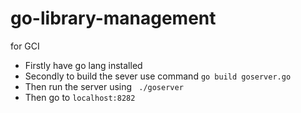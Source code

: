 # go-library-management
for GCI

- Firstly have go lang installed
- Secondly to build the sever use command `go build goserver.go`
- Then run the server using ` ./goserver`
- Then go to `localhost:8282`
